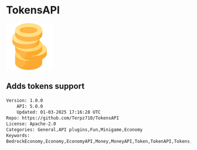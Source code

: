 # TokensAPI
<img src="https://raw.githubusercontent.com/Terpz710/TokensAPI/212434fb7917732ef5e08e1a6867e5652c9bff41/icon.png" width="128" height="128" />

## Adds tokens support
```properties
Version: 1.0.0
    API: 5.0.0
    Updated: 01-03-2025 17:16:28 UTC
Repo: https://github.com/Terpz710/TokensAPI
License: Apache-2.0
Categories: General,API plugins,Fun,Minigame,Economy
Keywords: BedrockEconomy,Economy,EconomyAPI,Money,MoneyAPI,Token,TokenAPI,Tokens,TokensAPI
```